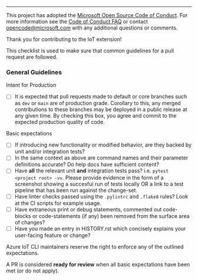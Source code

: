 ---
This project has adopted the [Microsoft Open Source Code of Conduct](https://opensource.microsoft.com/codeofconduct/). For more information see the [Code of Conduct FAQ](https://opensource.microsoft.com/codeofconduct/faq/) or contact [opencode@microsoft.com](mailto:opencode@microsoft.com) with any additional questions or comments.

Thank you for contributing to the IoT extension!

This checklist is used to make sure that common guidelines for a pull request are followed.

### General Guidelines

Intent for Production

- [ ] It is expected that pull requests made to default or core branches such as `dev` or `main` are of production grade. Corollary to this, any merged contributions to these branches may be deployed in a public release at any given time. By checking this box, you agree and commit to the expected production quality of code.

Basic expectations

- [ ] If introducing new functionality or modified behavior, are they backed by unit and/or integration tests?
- [ ] In the same context as above are command names and their parameter definitions accurate? Do help docs have sufficient content?
- [ ] Have **all** the relevant unit **and** integration tests pass? i.e. `pytest <project root> -vv`. Please provide evidence in the form of a screenshot showing a succesful run of tests locally OR a link to a test pipeline that has been run against the change-set.
- [ ] Have linter checks passed using the `.pylintrc` and `.flake8` rules? Look at the CI scripts for example usage.
- [ ] Have extraneous print or debug statements, commented out code-blocks or code-statements (if any) been removed from the surface area of changes?
- [ ] Have you made an entry in HISTORY.rst which concisely explains your user-facing feature or change?

Azure IoT CLI maintainers reserve the right to enforce any of the outlined expectations.

A PR is considered **ready for review** when all basic expectations have been met (or do not apply).
